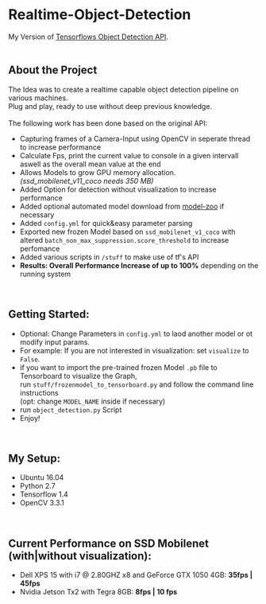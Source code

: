 # Realtime-Object-Detection
My Version of [Tensorflows Object Detection API](https://github.com/tensorflow/models/tree/master/research/object_detection).<br />
<br />

## About the Project
The Idea was to create a realtime capable object detection pipeline on various machines. <br />
Plug and play, ready to use without deep previous knowledge.<br /> <br />
The following work has been done based on the original API:
- Capturing frames of a Camera-Input using OpenCV in seperate thread to increase performance
- Calculate Fps, print the current value to console in a given intervall aswell as the overall mean value at the end
- Allows Models to grow GPU memory allocation. *(ssd_mobilenet_v11_coco needs 350 MB)*
- Added Option for detection without visualization to increase performance
- Added optional automated model download from [model-zoo](https://github.com/tensorflow/models/blob/master/research/object_detection/g3doc/detection_model_zoo.md) if necessary
- Added `config.yml` for quick&easy parameter parsing
- Exported new frozen Model based on `ssd_mobilenet_v1_coco` with altered `batch_non_max_suppression.score_threshold` to increase perfomance
- Added various scripts in `/stuff` to make use of tf's API
- **Results: Overall Performance Increase of up to 100%** depending on the running system
<br />

## Getting Started:  
- Optional: Change Parameters in `config.yml` to laod another model or ot modify input params.
- For example: If you are not interested in visualization: set `visualize` to `False`. <br />
- if you want to import the pre-trained frozen Model `.pb` file to Tensorboard to visualize the Graph, <br />
run `stuff/frozenmodel_to_tensorboard.py` and follow the command line instructions <br />
(opt: change `MODEL_NAME`  inside if necessary)
- run `object_detection.py` Script  <br />
- Enjoy!
<br />

## My Setup:
- Ubuntu 16.04
- Python 2.7
- Tensorflow 1.4
- OpenCV 3.3.1
 <br />

## Current Performance on SSD Mobilenet (with|without visualization):
- Dell XPS 15 with i7 @ 2.80GHZ x8 and GeForce GTX 1050 4GB:  **35fps | 45fps**
- Nvidia Jetson Tx2 with Tegra 8GB:                           **8fps | 10 fps**
 <br />

